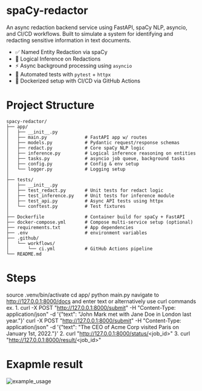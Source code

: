 # spaCy-redactor

An async redaction backend service using FastAPI, spaCy NLP, asyncio, and CI/CD workflows. Built to simulate a system for identifying and redacting sensitive information in text documents.

- ✅ Named Entity Redaction via spaCy
- 🧠 Logical Inference on Redactions
- ⚡ Async background processing using `asyncio`
- 🧪 Automated tests with `pytest` + `httpx`
- 🐳 Dockerized setup with CI/CD via GitHub Actions

# Project Structure
```
spacy-redactor/
├── app/
│   ├── __init__.py
│   ├── main.py              # FastAPI app w/ routes
│   ├── models.py            # Pydantic request/response schemas
│   ├── redact.py            # Core spaCy NLP logic
│   ├── inference.py         # Logical inference reasoning on entities
│   ├── tasks.py             # asyncio job queue, background tasks
│   ├── config.py            # Config & env setup
│   └── logger.py            # Logging setup
│
├── tests/
│   ├── __init__.py
│   ├── test_redact.py       # Unit tests for redact logic
│   ├── test_inference.py    # Unit tests for inference module
│   ├── test_api.py          # Async API tests using httpx
│   └── conftest.py          # Test fixtures
│
├── Dockerfile               # Container build for spaCy + FastAPI
├── docker-compose.yml       # Compose multi-service setup (optional)
├── requirements.txt         # App dependencies
├── .env                     # environment variables
├── .github/
│   └── workflows/
│       └── ci.yml           # GitHub Actions pipeline
└── README.md
```
# Steps
source .venv/bin/activate
cd app/
python main.py
navigate to http://127.0.0.1:8000/docs and enter text or alternatively use curl commands
ex. 
1. 
curl -X POST "http://127.0.0.1:8000/submit" -H "Content-Type: application/json" -d '{"text": "John Mark met with Jane Doe in London last year."}'
curl -X POST "http://127.0.0.1:8000/submit" -H "Content-Type: application/json" -d '{"text": "The CEO of Acme Corp visited Paris on January 1st, 2022."}'
2. 
curl "http://127.0.0.1:8000/status/<job_id>"
3. 
curl "http://127.0.0.1:8000/result/<job_id>"

# Exapmle result
![example_usage](https://github.com/user-attachments/assets/71d808d0-d31e-4da1-be28-3af356c47f0b)

